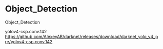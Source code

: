 # Object_Detection
Object_Detection

yolov4-csp.conv.142
https://github.com/AlexeyAB/darknet/releases/download/darknet_yolo_v4_pre/yolov4-csp.conv.142

